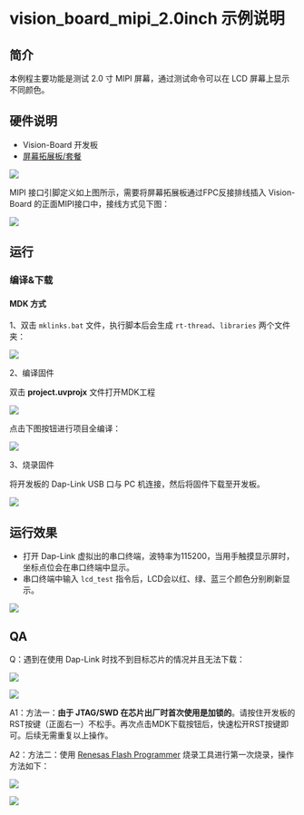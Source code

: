 # vision_board_mipi_2.0inch 示例说明

## 简介

本例程主要功能是测试 2.0 寸 MIPI 屏幕，通过测试命令可以在 LCD 屏幕上显示不同颜色。

## 硬件说明

* Vision-Board 开发板
* [屏幕拓展板/套餐](https://item.taobao.com/item.htm?_u=t2dmg8j26111&id=765743204571)

![](docs/picture/shc.png)

MIPI 接口引脚定义如上图所示，需要将屏幕拓展板通过FPC反接排线插入 Vision-Board 的正面MIPI接口中，接线方式见下图：

![](docs/picture/lcd-fpc.png)

## 运行

### 编译&下载

#### MDK 方式

1、双击 `mklinks.bat` 文件，执行脚本后会生成 `rt-thread`、`libraries` 两个文件夹：

![](docs/picture/mklinks.png)

2、编译固件

双击 **project.uvprojx** 文件打开MDK工程

![](docs/picture/uvprojx.png)

点击下图按钮进行项目全编译：

![](docs/picture/build.png)

3、烧录固件

将开发板的 Dap-Link USB 口与 PC 机连接，然后将固件下载至开发板。

![](docs/picture/download.png)

## 运行效果

* 打开 Dap-Link 虚拟出的串口终端，波特率为115200，当用手触摸显示屏时，坐标点位会在串口终端中显示。
* 串口终端中输入 `lcd_test` 指令后，LCD会以红、绿、蓝三个颜色分别刷新显示。

![](docs/picture/lcd.png)

## QA

Q：遇到在使用 Dap-Link 时找不到目标芯片的情况并且无法下载：

![](docs/picture/download1.png)

![](docs/picture/download2.png)

A1：方法一：**由于 JTAG/SWD 在芯片出厂时首次使用是加锁的**。请按住开发板的RST按键（正面右一）不松手。再次点击MDK下载按钮后，快速松开RST按键即可。后续无需重复以上操作。

A2：方法二：使用  [Renesas Flash Programmer](https://www.renesas.com/us/en/software-tool/renesas-flash-programmer-programming-gui#documents) 烧录工具进行第一次烧录，操作方法如下：

![](docs/picture/boot1.png)

![](docs/picture/boot2.png)
